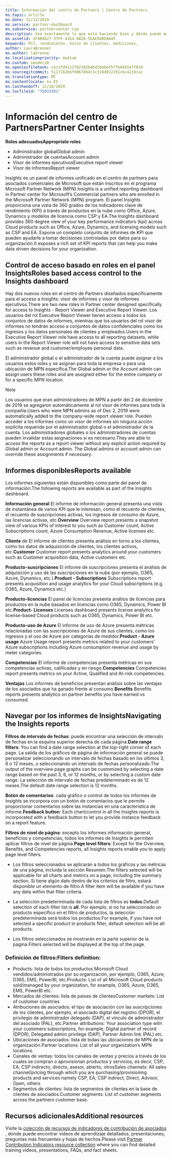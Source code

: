 ```yaml
---
title: Información del centro de Partners | Centro de Partners
ms.topic: article
ms.date: 12/13/2019
ms.service: partner-dashboard
ms.subservice: partnercenter-csp
description: Vea exactamente lo que está haciendo bien y dónde puede mejorar en lo que respecta a las ventas e implementación, y el desarrollo del cliente
ms.assetid: 2F4B9A27-37FF-41E4-8A26-5EAE88DD8A49
keywords: PCI, rendimiento, éxito de clientes, mediciones,
author: LauraBrenner
ms.author: labrenne
ms.localizationpriority: medium
ms.custom: seodec18
ms.openlocfilehash: cec1fd9121f82392b4bd2bbbbf5ffb946547f83d
ms.sourcegitcommit: 5117782b6f9067894c1c319d022291c6c4219cac
ms.translationtype: MT
ms.contentlocale: es-ES
ms.lasthandoff: 12/16/2019
ms.locfileid: "75033501"
---
```

# <a name="partner-center-insights"></a><span data-ttu-id="7dfbc-104">Información del centro de Partners</span><span class="sxs-lookup"><span data-stu-id="7dfbc-104">Partner Center Insights</span></span>

<span data-ttu-id="7dfbc-105">**Roles adecuados**</span><span class="sxs-lookup"><span data-stu-id="7dfbc-105">**Appropriate roles**</span></span>
- <span data-ttu-id="7dfbc-106">Administrador global</span><span class="sxs-lookup"><span data-stu-id="7dfbc-106">Global admin</span></span>
- <span data-ttu-id="7dfbc-107">Administrador de cuentas</span><span class="sxs-lookup"><span data-stu-id="7dfbc-107">Account admin</span></span>
- <span data-ttu-id="7dfbc-108">Visor de informes ejecutivos</span><span class="sxs-lookup"><span data-stu-id="7dfbc-108">Executive report viewer</span></span>
- <span data-ttu-id="7dfbc-109">Visor de informes</span><span class="sxs-lookup"><span data-stu-id="7dfbc-109">Report viewer</span></span>

<span data-ttu-id="7dfbc-110">Insights es un panel de informes unificado en el centro de partners para asociados comerciales de Microsoft que están inscritos en el programa Microsoft Partner Network (MPN).</span><span class="sxs-lookup"><span data-stu-id="7dfbc-110">Insights is a unified reporting dashboard in Partner center for Microsoft’s Commercial partners who are enrolled in the Microsoft Partner Network (MPN) program.</span></span> <span data-ttu-id="7dfbc-111">El panel Insights proporciona una vista de 360 grados de los indicadores clave de rendimiento (KPI) a través de productos en la nube como Office, Azure, Dynamics y modelos de licencia como CSP y EA.</span><span class="sxs-lookup"><span data-stu-id="7dfbc-111">The Insights dashboard provides 360 degree view of your key performance indicators (kpi) across Cloud products such as Office, Azure, Dynamics, and licensing models such as CSP and EA.</span></span> <span data-ttu-id="7dfbc-112">Expone un completo conjunto de informes de KPI que pueden ayudarle a tomar decisiones controladas por datos para su organización.</span><span class="sxs-lookup"><span data-stu-id="7dfbc-112">It exposes a rich set of KPI reports that can help you make data driven decisions for your organization.</span></span> 

## <a name="roles-based-access-control-to-the-insights-dashboard"></a><span data-ttu-id="7dfbc-113">Control de acceso basado en roles en el panel Insights</span><span class="sxs-lookup"><span data-stu-id="7dfbc-113">Roles based access control to the Insights dashboard</span></span>

<span data-ttu-id="7dfbc-114">Hay dos nuevos roles en el centro de Partners diseñados específicamente para el acceso a Insights: visor de informes y visor de informes ejecutivos.</span><span class="sxs-lookup"><span data-stu-id="7dfbc-114">There are two new roles in Partner center designed specifically for access to Insights - Report Viewer and Executive Report Viewer.</span></span>  <span data-ttu-id="7dfbc-115">Los usuarios del rol Executive Report Viewer tienen acceso a todos los conjuntos de datos de informes, mientras que los usuarios del rol visor de informes no tendrán acceso a conjuntos de datos confidenciales como los ingresos y los datos personales de clientes y empleados.</span><span class="sxs-lookup"><span data-stu-id="7dfbc-115">Users in the Executive Report Viewer role have access to all reporting datasets, while users in the Report Viewer role will not have access to sensitive data sets such as revenue and customer/employee personal data.</span></span> 

<span data-ttu-id="7dfbc-116">El administrador global o el administrador de la cuenta puede asignar a los usuarios estos roles y se asignan para toda la empresa o para una ubicación de MPN específica.</span><span class="sxs-lookup"><span data-stu-id="7dfbc-116">The Global admin or the Account admin can assign users these roles and are assigned either for the entire company or for a specific MPN location.</span></span>  

>[!Note] 
><span data-ttu-id="7dfbc-117">Los usuarios que eran administradores de MPN a partir del 2 de diciembre de 2019 se agregaron automáticamente al rol visor de informes para toda la compañía.</span><span class="sxs-lookup"><span data-stu-id="7dfbc-117">Users who were MPN admins as of Dec 2, 2019 were automatically added to the company-wide report viewer role.</span></span> <span data-ttu-id="7dfbc-118">Pueden acceder a los informes como un visor de informes sin ninguna acción explícita requerida por el administrador global o el administrador de la cuenta. Los administradores globales o los administradores de cuentas pueden invalidar estas asignaciones si es necesario.</span><span class="sxs-lookup"><span data-stu-id="7dfbc-118">They are able to access the reports as a report viewer without any explicit action required by Global admin or Account admin. The Global admins or account admin can override these assignments if necessary.</span></span> 

## <a name="reports-available"></a><span data-ttu-id="7dfbc-119">Informes disponibles</span><span class="sxs-lookup"><span data-stu-id="7dfbc-119">Reports available</span></span>

<span data-ttu-id="7dfbc-120">Los informes siguientes están disponibles como parte del panel de información.</span><span class="sxs-lookup"><span data-stu-id="7dfbc-120">The following reports are available as part of the Insights dashboard.</span></span>

<span data-ttu-id="7dfbc-121">**Información general**    El informe de información general presenta una vista de instantánea de varios KPI que le interesan, como el recuento de clientes, el recuento de suscripciones activas, los ingresos de consumo de Azure, las licencias activas, etc.</span><span class="sxs-lookup"><span data-stu-id="7dfbc-121">**Overview**    Overview report presents a snapshot view of various KPIs of interest to you such as Customer count, Active Subscriptions count, Azure Consumption Revenue, Active licenses etc.</span></span>

<span data-ttu-id="7dfbc-122">**Cliente** de El informe de clientes presenta análisis en torno a los clientes, como los datos de adquisición de clientes, los clientes activos, etc.</span><span class="sxs-lookup"><span data-stu-id="7dfbc-122">**Customer** Customer report presents analytics around your customers such as Customer acquisition data, Active customers etc.</span></span> 

<span data-ttu-id="7dfbc-123">**Producto-suscripciones**     El informe de suscripciones presenta el análisis de adquisición y uso de las suscripciones en la nube (por ejemplo, O365, Azure, Dynamics, etc.).</span><span class="sxs-lookup"><span data-stu-id="7dfbc-123">**Product - Subscriptions**     Subscriptions report presents acquisition and usage analytics for your Cloud subscriptions (e.g. O365, Azure, Dynamics etc.)</span></span> 

<span data-ttu-id="7dfbc-124">**Producto-licencias**   El panel de licencias presenta análisis de licencias para productos en la nube basados en licencias como O365, Dynamics, Power BI etc.</span><span class="sxs-lookup"><span data-stu-id="7dfbc-124">**Product- Licenses**   Licenses dashboard presents license analytics for license-based Cloud products such as O365, Dynamics, Power BI etc.</span></span>

<span data-ttu-id="7dfbc-125">**Producto-uso de Azure**   El informe de uso de Azure presenta métricas relacionadas con las suscripciones de Azure de sus clientes, como los ingresos y el uso de Azure por categorías de medidor.</span><span class="sxs-lookup"><span data-stu-id="7dfbc-125">**Product - Azure usage**   Azure Usage report presents metrics related to your customers’ Azure subscriptions including Azure consumption revenue and usage by meter categories.</span></span>

<span data-ttu-id="7dfbc-126">**Competencias**    El informe de competencias presenta métricas en sus competencias activas, calificadas y en riesgo.</span><span class="sxs-lookup"><span data-stu-id="7dfbc-126">**Competencies**    Competencies report presents metrics on your Active, Qualified and At-risk competencies.</span></span>

<span data-ttu-id="7dfbc-127">**Ventajas**    Los informes de beneficios presentan análisis sobre las ventajas de los asociados que ha ganado frente al consumo.</span><span class="sxs-lookup"><span data-stu-id="7dfbc-127">**Benefits**    Benefits reports presents analytics on partner benefits you have earned vs consumed.</span></span>

## <a name="navigating-the-insights-reports"></a><span data-ttu-id="7dfbc-128">Navegar por los informes de Insights</span><span class="sxs-lookup"><span data-stu-id="7dfbc-128">Navigating the Insights reports</span></span> 


<span data-ttu-id="7dfbc-129">**Filtros de intervalo de fechas**: puede encontrar una selección de intervalo de fechas en la esquina superior derecha de cada página.</span><span class="sxs-lookup"><span data-stu-id="7dfbc-129">**Date range filters**: You can find a date range selection at the top-right corner of each page.</span></span> <span data-ttu-id="7dfbc-130">La salida de los gráficos de página de información general se puede personalizar seleccionando un intervalo de fechas basado en los últimos 3, 6 o 12 meses, o seleccionando un intervalo de fechas personalizado.</span><span class="sxs-lookup"><span data-stu-id="7dfbc-130">The output of the overview page graphs can be customized by selecting a date range based on the past 3, 6, or 12 months, or by selecting a custom date range.</span></span> <span data-ttu-id="7dfbc-131">La selección de intervalo de fechas predeterminado es de 12 meses.</span><span class="sxs-lookup"><span data-stu-id="7dfbc-131">The default date range selection is 12 months.</span></span> 


<span data-ttu-id="7dfbc-132">**Botón de comentarios**: cada gráfico o control de todos los informes de Insights se incorpora con un botón de comentarios que le permite proporcionar comentarios sobre las instancias en una característica de informe.</span><span class="sxs-lookup"><span data-stu-id="7dfbc-132">**Feedback button**: Each chart/control in all the Insights reports is incorporated with a feedback button to let you provide instance feedback on a report feature.</span></span> 

 
<span data-ttu-id="7dfbc-133">**Filtros de nivel de página**: excepto los informes información general, beneficios y competencias, todos los informes de Insights le permiten aplicar filtros de nivel de página.</span><span class="sxs-lookup"><span data-stu-id="7dfbc-133">**Page level filters**: Except for the Overview, Benefits, and Competencies reports, all Insights reports enable you to apply page level filters.</span></span> 

- <span data-ttu-id="7dfbc-134">Los filtros seleccionados se aplicarán a todos los gráficos y las métricas de una página, incluida la sección Resumen.</span><span class="sxs-lookup"><span data-stu-id="7dfbc-134">The filters selected will be applicable for all charts and metrics on a page, including the summary section.</span></span> <span data-ttu-id="7dfbc-135">Si tiene algún dato dentro de los criterios de filtro, estará disponible un elemento de filtro.</span><span class="sxs-lookup"><span data-stu-id="7dfbc-135">A filter item will be available if you have any data within that filter criteria.</span></span> 

- <span data-ttu-id="7dfbc-136">La selección predeterminada de cada lista de filtros es **todos**.</span><span class="sxs-lookup"><span data-stu-id="7dfbc-136">Default selection of each filter list is **all**.</span></span> <span data-ttu-id="7dfbc-137">Por ejemplo, si no ha seleccionado un producto específico en el filtro de productos, la selección predeterminada será todos los productos.</span><span class="sxs-lookup"><span data-stu-id="7dfbc-137">For example, if you have not selected a specific product in products filter, default selection will be all products.</span></span>

- <span data-ttu-id="7dfbc-138">Los filtros seleccionados se mostrarán en la parte superior de la página.</span><span class="sxs-lookup"><span data-stu-id="7dfbc-138">Filters selected will be displayed at the top of the page.</span></span> 

 ### <a name="filters-definition"></a><span data-ttu-id="7dfbc-139">Definición de filtros:</span><span class="sxs-lookup"><span data-stu-id="7dfbc-139">Filters definition:</span></span>

- <span data-ttu-id="7dfbc-140">Products: lista de todos los productos Microsoft Cloud vendidos/administrados por su organización, por ejemplo, O365, Azure, D365, EMS, PowerBI, etc.</span><span class="sxs-lookup"><span data-stu-id="7dfbc-140">Products: List of all Microsoft Cloud products sold/managed by your organization, for example,  O365, Azure, D365, EMS, PowerBI etc.</span></span>
- <span data-ttu-id="7dfbc-141">Mercados de clientes: lista de países de clientes</span><span class="sxs-lookup"><span data-stu-id="7dfbc-141">Customer markets: List of customer countries</span></span>
- <span data-ttu-id="7dfbc-142">Atribuciones de asociados: el tipo de asociación con las suscripciones de los clientes, por ejemplo, el asociado digital del registro (DPOR), el privilegio de administrador delegado (DAP), el vínculo de administrador del asociado (PAL), etc.</span><span class="sxs-lookup"><span data-stu-id="7dfbc-142">Partner attributions: Your association type with your customers subscriptions, for example,  Digital partner of record (DPOR), Delegated admin privilege (DAP), Partner Admin link (PAL) etc.</span></span> 
- <span data-ttu-id="7dfbc-143">Ubicaciones de asociados: lista de todas las ubicaciones de MPN de la organización.</span><span class="sxs-lookup"><span data-stu-id="7dfbc-143">Partner locations: List of all your organization’s MPN locations.</span></span> 
- <span data-ttu-id="7dfbc-144">Canales de ventas: todos los canales de ventas y precios a través de los cuales se compran o aprovisionan productos y servicios, es decir, CSP, EA, CSP indirecto, directo, asesor, abierto, otros</span><span class="sxs-lookup"><span data-stu-id="7dfbc-144">Sales channels: All sales channel/pricing through which you are purchasing/provisioning products and services namely CSP, EA, CSP indirect, Direct, Advisor, Open, others</span></span>
- <span data-ttu-id="7dfbc-145">Segmentos de clientes: lista de segmentos de clientes en la base de clientes de asociados.</span><span class="sxs-lookup"><span data-stu-id="7dfbc-145">Customer segments: List of customer segments across the partners customer base.</span></span>



## <a name="additional-resources"></a><span data-ttu-id="7dfbc-146">Recursos adicionales</span><span class="sxs-lookup"><span data-stu-id="7dfbc-146">Additional resources</span></span>

<span data-ttu-id="7dfbc-147">Visite la [colección de recursos de indicadores de contribución de asociados](https://partner.microsoft.com/asset/collection/pci-learn#/) , donde puede encontrar vídeos de aprendizaje detallados, presentaciones, preguntas más frecuentes y hojas de hechos.</span><span class="sxs-lookup"><span data-stu-id="7dfbc-147">Please visit [Partner Contribution Indicators resource collection](https://partner.microsoft.com/asset/collection/pci-learn#/) where you can find detailed training videos, presentations, FAQs, and fact sheets.</span></span> 




